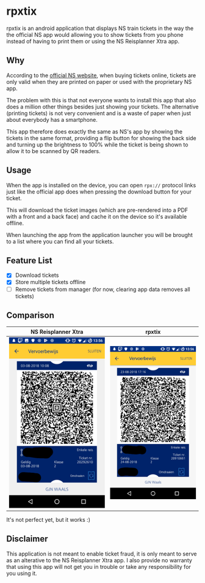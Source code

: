 # rpxtix

rpxtix is an android application that displays NS train tickets in the way the the official NS app would allowing you to show tickets from you phone instead of having to print them or using the NS Reisplanner Xtra app.

## Why

According to the [official NS website](https://www.ns.nl/reisinformatie/ns-op-uw-mobiel/mobiele-tickets.html), when buying tickets online, tickets are only valid when they are printed on paper or used with the proprietary NS app.

The problem with this is that not everyone wants to install this app that also does a million other things besides just showing your tickets. The alternative (printing tickets) is not very convenient and is a waste of paper when just about everybody has a smartphone.

This app therefore does exactly the same as NS's app by showing the tickets in the same format, providing a flip button for showing the back side and turning up the brightness to 100% while the ticket is being shown to allow it to be scanned by QR readers.

## Usage

When the app is installed on the device, you can open `rpx://` protocol links just like the official app does when pressing the download button for your ticket.

This will download the ticket images (which are pre-rendered into a PDF with a front and a back face) and cache it on the device so it's available offline.

When launching the app from the application launcher you will be brought to a list where you can find all your tickets.

## Feature List

* [X] Download tickets
* [X] Store multiple tickets offline
* [ ] Remove tickets from manager (for now, clearing app data removes all tickets)

## Comparison

| NS Reisplanner Xtra   | rpxtix
|----------------|----------------
| ![Official App](./doc/official.png) | ![rpxtix](./doc/rpxtix.png)

It's not perfect yet, but it works :)

## Disclaimer

This application is not meant to enable ticket fraud, it is only meant to serve as an alterative to the NS Reisplanner Xtra app. I also provide no warranty that using this app will not get you in trouble or take any responsibility for you using it.